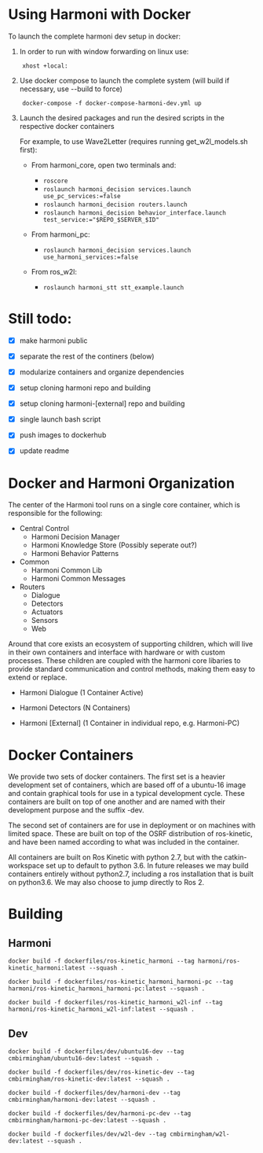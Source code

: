 # Using Harmoni with Docker

To launch the complete harmoni dev setup in docker:
1. In order to run with window forwarding on linux use:
```
    xhost +local:
```

2. Use docker compose to launch the complete system (will build if necessary, use --build to force)
```
    docker-compose -f docker-compose-harmoni-dev.yml up
```

3. Launch the desired packages and run the desired scripts in the respective docker containers

    For example, to use Wave2Letter (requires running get_w2l_models.sh first):
    - From harmoni_core, open two terminals and:
        - ```roscore```
        - ```roslaunch harmoni_decision services.launch use_pc_services:=false```
        - ```roslaunch harmoni_decision routers.launch```
        - ```roslaunch harmoni_decision behavior_interface.launch test_service:="$REPO_$SERVER_$ID"```

    - From harmoni_pc:
        - ``` roslaunch harmoni_decision services.launch use_harmoni_services:=false ```

    - From ros_w2l:
        - ```roslaunch harmoni_stt stt_example.launch```


# Still todo:

- [X] make harmoni public
- [X] separate the rest of the continers (below)
- [X] modularize containers and organize dependencies
- [X] setup cloning harmoni repo and building
- [X] setup cloning harmoni-[external] repo and building
- [X] single launch bash script 
- [X] push images to dockerhub
- [X] update readme



# Docker and Harmoni Organization

The center of the Harmoni tool runs on a single core container, which is responsible for the following:
- Central Control
    - Harmoni Decision Manager
    - Harmoni Knowledge Store (Possibly seperate out?)
    - Harmoni Behavior Patterns
- Common
    - Harmoni Common Lib
    - Harmoni Common Messages
- Routers
    - Dialogue
    - Detectors
    - Actuators
    - Sensors
    - Web

Around that core exists an ecosystem of supporting children, which will live in their own containers and interface with hardware or with custom processes. These children are coupled with the harmoni core libaries to provide standard communication and control methods, making them easy to extend or replace. 
- Harmoni Dialogue (1 Container Active)

- Harmoni Detectors (N Containers)

- Harmoni [External] (1 Container in individual repo, e.g. Harmoni-PC)




# Docker Containers

We provide two sets of docker containers. The first set is a heavier development set of containers, which are based off of a ubuntu-16 image and contain graphical tools for use in a typical development cycle. These containers are built on top of one another and are named with their development purpose and the suffix -dev.

The second set of containers are for use in deployment or on machines with limited space. These are built on top of the OSRF distribution of ros-kinetic, and have been named according to what was included in the container.

All containers are built on Ros Kinetic with python 2.7, but with the catkin-workspace set up to default to python 3.6. In future releases we may build containers entirely without python2.7, including a ros installation that is built on python3.6. We may also choose to jump directly to Ros 2.



# Building 
## Harmoni
```
docker build -f dockerfiles/ros-kinetic_harmoni --tag harmoni/ros-kinetic_harmoni:latest --squash .

docker build -f dockerfiles/ros-kinetic_harmoni_harmoni-pc --tag harmoni/ros-kinetic_harmoni_harmoni-pc:latest --squash .

docker build -f dockerfiles/ros-kinetic_harmoni_w2l-inf --tag harmoni/ros-kinetic_harmoni_w2l-inf:latest --squash .
```
## Dev
```
docker build -f dockerfiles/dev/ubuntu16-dev --tag cmbirmingham/ubuntu16-dev:latest --squash .

docker build -f dockerfiles/dev/ros-kinetic-dev --tag cmbirmingham/ros-kinetic-dev:latest --squash .

docker build -f dockerfiles/dev/harmoni-dev --tag cmbirmingham/harmoni-dev:latest --squash .

docker build -f dockerfiles/dev/harmoni-pc-dev --tag cmbirmingham/harmoni-pc-dev:latest --squash .

docker build -f dockerfiles/dev/w2l-dev --tag cmbirmingham/w2l-dev:latest --squash .
```
